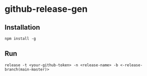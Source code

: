 # github-release-gen

## Installation

```shell
npm install -g
```



## Run

```shell
release -t <your-github-token> -n <release-name> -b <-release-branch(main-master)>


```
